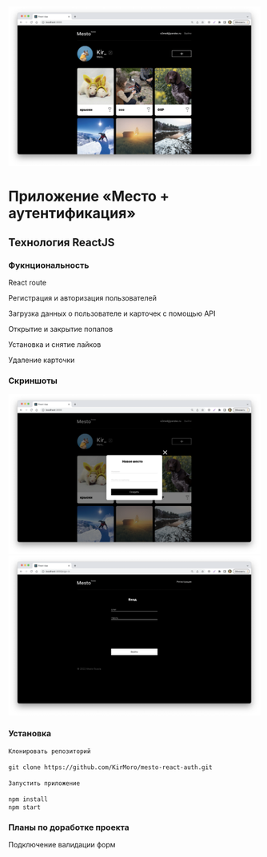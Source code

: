 ![Alt text](./screenshot__app_1.png "")

# Приложение «Место + аутентификация»
## Технология ReactJS

### Фукнциональность
React route

Регистрация и авторизация пользователей

Загрузка данных о пользователе и карточек с помощью API

Открытие и закрытие попапов

Установка и снятие лайков

Удаление карточки

### Скриншоты
![Alt text](./screenshot__app_2.png "")
![Alt text](./screenshot__app_3.png "")


### Установка
```
Клонировать репозиторий

git clone https://github.com/KirMoro/mesto-react-auth.git

Запустить приложение

npm install
npm start
```

### Планы по доработке проекта
Подключение валидации форм

